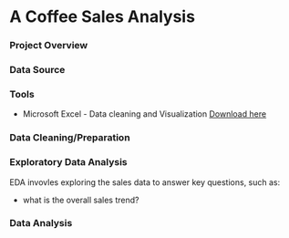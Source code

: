 # A Coffee Sales Analysis

### Project Overview


### Data Source

### Tools
- Microsoft Excel - Data cleaning and Visualization [Download here](link)


### Data Cleaning/Preparation

### Exploratory Data Analysis
EDA invovles exploring the sales data to answer key questions, such as:
- what is the overall sales trend?

### Data Analysis



